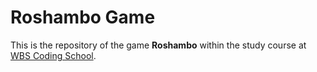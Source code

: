 # Roshambo Game
This is the repository of the game **Roshambo** within the study course at [WBS Coding School](https://www.wbscodingschool.com/).
